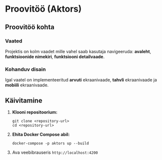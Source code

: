 # Proovitöö (Aktors)

## Proovitöö kohta

### Vaated
Projektis on kolm vaadet mille vahel saab kasutaja navigeeruda: **avaleht**, **funktsioonide nimekiri**, **funktsiooni detailvaade**.

### Kohanduv disain
Igal vaatel on implementeeritud **arvuti** ekraanivaade, **tahvli** ekraanivaade ja **mobiili** ekraanivaade.

## Käivitamine

1. **Klooni repositoorium:**
    ```
    git clone <repository-url>
    cd <repository-url>
    ```

2. **Ehita Docker Compose abil:**
    ```
    docker-compose -p aktors up --build
    ```

3. Ava veebibrauseris `http://localhost:4200`